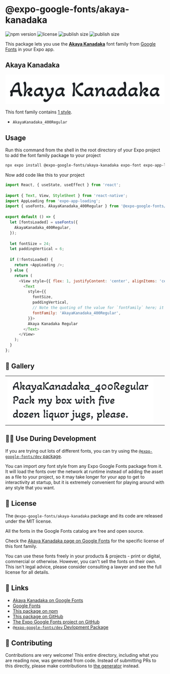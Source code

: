 # @expo-google-fonts/akaya-kanadaka

![npm version](https://flat.badgen.net/npm/v/@expo-google-fonts/akaya-kanadaka)
![license](https://flat.badgen.net/github/license/expo/google-fonts)
![publish size](https://flat.badgen.net/packagephobia/install/@expo-google-fonts/akaya-kanadaka)
![publish size](https://flat.badgen.net/packagephobia/publish/@expo-google-fonts/akaya-kanadaka)

This package lets you use the [**Akaya Kanadaka**](https://fonts.google.com/specimen/Akaya+Kanadaka) font family from [Google Fonts](https://fonts.google.com/) in your Expo app.

## Akaya Kanadaka

![Akaya Kanadaka](./font-family.png)

This font family contains [1 style](#-gallery).

- `AkayaKanadaka_400Regular`

## Usage

Run this command from the shell in the root directory of your Expo project to add the font family package to your project
```sh
npx expo install @expo-google-fonts/akaya-kanadaka expo-font expo-app-loading
```

Now add code like this to your project
```js
import React, { useState, useEffect } from 'react';

import { Text, View, StyleSheet } from 'react-native';
import AppLoading from 'expo-app-loading';
import { useFonts, AkayaKanadaka_400Regular } from '@expo-google-fonts/akaya-kanadaka';

export default () => {
  let [fontsLoaded] = useFonts({
    AkayaKanadaka_400Regular,
  });

  let fontSize = 24;
  let paddingVertical = 6;

  if (!fontsLoaded) {
    return <AppLoading />;
  } else {
    return (
      <View style={{ flex: 1, justifyContent: 'center', alignItems: 'center' }}>
        <Text
          style={{
            fontSize,
            paddingVertical,
            // Note the quoting of the value for `fontFamily` here; it expects a string!
            fontFamily: 'AkayaKanadaka_400Regular',
          }}>
          Akaya Kanadaka Regular
        </Text>
      </View>
    );
  }
};

```

## 🔡 Gallery


||||
|-|-|-|
|![AkayaKanadaka_400Regular](./AkayaKanadaka_400Regular.ttf.png)||||


## 👩‍💻 Use During Development

If you are trying out lots of different fonts, you can try using the [`@expo-google-fonts/dev` package](https://github.com/expo/google-fonts/tree/master/font-packages/dev#readme).

You can import *any* font style from any Expo Google Fonts package from it. It will load the fonts
over the network at runtime instead of adding the asset as a file to your project, so it may take longer
for your app to get to interactivity at startup, but it is extremely convenient
for playing around with any style that you want.

## 📖 License

The `@expo-google-fonts/akaya-kanadaka` package and its code are released under the MIT license.

All the fonts in the Google Fonts catalog are free and open source.

Check the [Akaya Kanadaka page on Google Fonts](https://fonts.google.com/specimen/Akaya+Kanadaka) for the specific license of this font family.

You can use these fonts freely in your products & projects - print or digital, commercial or otherwise. However, you can't sell the fonts on their own. This isn't legal advice, please consider consulting a lawyer and see the full license for all details.

## 🔗 Links

- [Akaya Kanadaka on Google Fonts](https://fonts.google.com/specimen/Akaya+Kanadaka)
- [Google Fonts](https://fonts.google.com/)
- [This package on npm](https://www.npmjs.com/package/@expo-google-fonts/akaya-kanadaka)
- [This package on GitHub](https://github.com/expo/google-fonts/tree/master/font-packages/akaya-kanadaka)
- [The Expo Google Fonts project on GitHub](https://github.com/expo/google-fonts)
- [`@expo-google-fonts/dev` Devlopment Package](https://github.com/expo/google-fonts/tree/master/font-packages/dev)

## 🤝 Contributing

Contributions are very welcome! This entire directory, including what you are reading now, was generated from code. Instead of submitting PRs to this directly, please make contributions to [the generator](https://github.com/expo/google-fonts/tree/master/packages/generator) instead.
